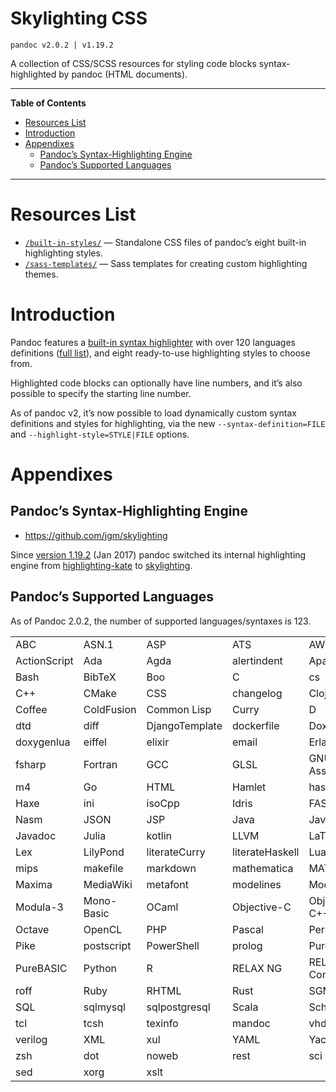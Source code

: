 # Skylighting CSS

    pandoc v2.0.2 | v1.19.2

A collection of CSS/SCSS resources for styling code blocks syntax-highlighted by pandoc (HTML documents).

-----

**Table of Contents**

<!-- #toc -->

  - [Resources List](#resources-list)
  - [Introduction](#introduction)
  - [Appendixes](#appendixes)
      - [Pandoc’s Syntax-Highlighting Engine](#pandocs-syntax-highlighting-engine)
      - [Pandoc’s Supported Languages](#pandocs-supported-languages)

<!-- /toc -->

-----

# Resources List

  - [`/built-in-styles/`](./built-in-styles/) — Standalone CSS files of pandoc’s eight built-in highlighting styles.
  - [`/sass-templates/`](./sass-templates/) — Sass templates for creating custom highlighting themes.

# Introduction

Pandoc features a [built-in syntax highlighter](#pandocs-syntax-highlighting-engine) with over 120 languages definitions ([full list](#pandocs-supported-languages)), and eight ready-to-use highlighting styles to choose from.

Highlighted code blocks can optionally have line numbers, and it’s also possible to specify the starting line number.

As of pandoc v2, it’s now possible to load dynamically custom syntax definitions and styles for highlighting, via the new `--syntax-definition=FILE` and `--highlight-style=STYLE|FILE` options.

# Appendixes

## Pandoc’s Syntax-Highlighting Engine

  - <https://github.com/jgm/skylighting>

Since [version 1.19.2](https://github.com/jgm/pandoc/releases/tag/1.19.2) (Jan 2017) pandoc switched its internal highlighting engine from [highlighting-kate](https://github.com/jgm/highlighting-kate) to [skylighting](https://github.com/jgm/skylighting).

## Pandoc’s Supported Languages

As of Pandoc 2.0.2, the number of supported languages/syntaxes is 123.

|              |            |                |                 |                  |
| ------------ | ---------- | -------------- | --------------- | ---------------- |
| ABC          | ASN.1      | ASP            | ATS             | AWK              |
| ActionScript | Ada        | Agda           | alertindent     | Apache           |
| Bash         | BibTeX     | Boo            | C               | cs               |
| C++          | CMake      | CSS            | changelog       | Clojure          |
| Coffee       | ColdFusion | Common Lisp    | Curry           | D                |
| dtd          | diff       | DjangoTemplate | dockerfile      | Doxygen          |
| doxygenlua   | eiffel     | elixir         | email           | Erlang           |
| fsharp       | Fortran    | GCC            | GLSL            | GNU Assembler    |
| m4           | Go         | HTML           | Hamlet          | haskell          |
| Haxe         | ini        | isoCpp         | Idris           | FASM             |
| Nasm         | JSON       | JSP            | Java            | JavaScript       |
| Javadoc      | Julia      | kotlin         | LLVM            | LaTeX            |
| Lex          | LilyPond   | literateCurry  | literateHaskell | Lua              |
| mips         | makefile   | markdown       | mathematica     | MATLAB           |
| Maxima       | MediaWiki  | metafont       | modelines       | Modula-2         |
| Modula-3     | Mono-Basic | OCaml          | Objective-C     | Objective C++    |
| Octave       | OpenCL     | PHP            | Pascal          | Perl             |
| Pike         | postscript | PowerShell     | prolog          | Pure             |
| PureBASIC    | Python     | R              | RELAX NG        | RELAX NG Compact |
| roff         | Ruby       | RHTML          | Rust            | SGML             |
| SQL          | sqlmysql   | sqlpostgresql  | Scala           | Scheme           |
| tcl          | tcsh       | texinfo        | mandoc          | vhdl             |
| verilog      | XML        | xul            | YAML            | Yacc             |
| zsh          | dot        | noweb          | rest            | sci              |
| sed          | xorg       | xslt           |                 |                  |
